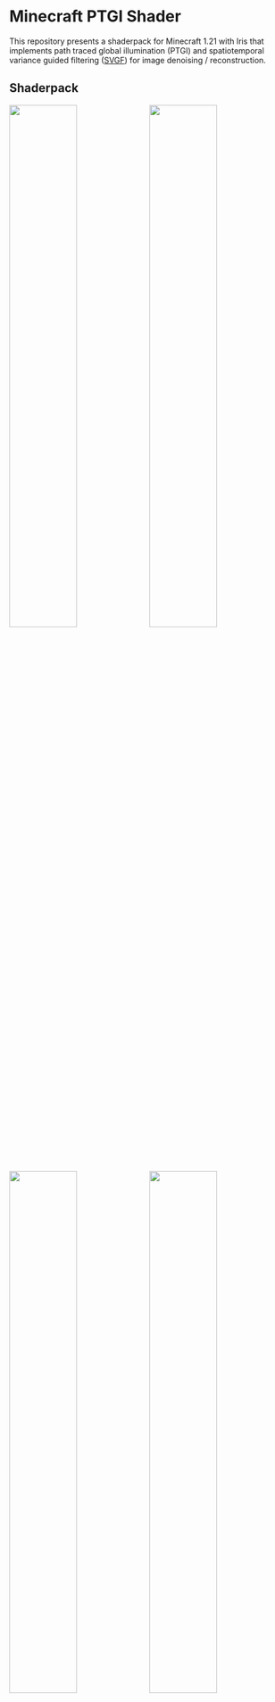 # Minecraft PTGI Shader

This repository presents a shaderpack for Minecraft 1.21 with Iris that implements path traced global illumination (PTGI) and spatiotemporal variance guided filtering ([SVGF](https://research.nvidia.com/publication/2017-07_spatiotemporal-variance-guided-filtering-real-time-reconstruction-path-traced)) for image denoising / reconstruction.

## Shaderpack
<p float="left">
  <img src="res/showoff/1.png" width="49%"/>
  <img src="res/showoff/2.png" width="49%"/>
  <img src="res/showoff/3.png" width="49%"/>
  <img src="res/showoff/4.png" width="49%"/>
  <img src="res/showoff/5.png" width="49%"/>
  <img src="res/showoff/6.png" width="49%"/>
  <img src="res/showoff/7.png" width="49%"/>
  <img src="res/showoff/8.png" width="49%"/>
  <img src="res/showoff/9.png" width="49%"/>
  <img src="res/showoff/10.png" width="49%"/>
  <img src="res/showoff/11.png" width="49%"/>
  <img src="res/showoff/12.png" width="49%"/>
</p>

## Before/After
<p float="left">
  <img src="res/compare/1.png" width="49%"/>
  <img src="res/compare/2.png" width="49%"/>
  <img src="res/compare/3.png" width="49%"/>
  <img src="res/compare/4.png" width="49%"/>
  <img src="res/compare/5.png" width="49%"/>
  <img src="res/compare/6.png" width="49%"/>
  <img src="res/compare/7.png" width="49%"/>
  <img src="res/compare/8.png" width="49%"/>
  <img src="res/compare/9.png" width="49%"/>
  <img src="res/compare/10.png" width="49%"/>
  <img src="res/compare/11.png" width="49%"/>
  <img src="res/compare/12.png" width="49%"/>
  <img src="res/compare/13.png" width="49%"/>
  <img src="res/compare/14.png" width="49%"/>
  <img src="res/compare/15.png" width="49%"/>
  <img src="res/compare/16.png" width="49%"/>
</p>

## Features
- Path traced global illumination (PTGI)
- Spatiotemporal variance guided filtering (SVGF)
- Temporal Anti-Aliasing (TAA)
- Temporal reprojection & motion buffers
- Upscaling
- Motion blur
- Sky
- Volumetric clouds
- Day/night cycle
- Bloom
- Weather and raining
- Animated vegetation
- Color grading
- Tonemapping
- Gamma correction

## TODO
This shader is not finished but may be of use to anyone who wants to grab parts of the pipeline for their own project or enhance the visuals of this shader.

- Better TAA with motion buffers
- Increase ray tracer performance / efficiency (e.g. MIS)

The shader contains multiple bugs and exhibits weird behavior sometimes especially when there is little light which makes the denoiser go crazy and flicker the pixels. Level of details could improve issues when you look far away and the blocks flicker because of aliasing in the ray buffer. The brute force way to solve this issue is increasing the number of rays. Another weird bug happens when travelling far away from the spawn (0, 0, 0), the blocks become dark, I have no idea why, but it comes from the path tracer, very likely the position buffer. You can run the shader with 1 sample per pixel (1 SPP) and 2 bouces for the cost of flickering at grazing angles and on farway blocks. 6 SPP and 4 bounces create a very clean result with almost no noise visible.

## How it works
The main feature of this shaderpack is path tracing global illumination which computes lighting in a realistic way by tracing rays through the scene and bouncing them until they hit a light source. This shader shows a hybrid renderer based on OpenGL. In order to keep world data around for path tracing I use voxelization by hijacking the shadow pass to compute a voxel map that stores the 3D world blocks into a 2D texture using uniform grids. We can ray trace this texture later in the pipeline at shading time in fullscreen passes. In order to smooth path tracing results, SVGF helps reduce noise by filtering across space and time the global illumination buffer (ray traced results without albedo / textures) to output a smooth image. TAA is used at the end of the pipeline to remove unwanted aliasing artifacts near the edges.

## Installation
- Install [Iris here](https://www.irisshaders.dev/)
- Go to ```.minecraft``` folder
- Place the shaderpack inside the folder ```shaderpacks```

## Requirements
- Iris
- Minecraft 1.21
- NVIDIA GPU

You do not need a RTX graphics card to run this shader. Feel free to take this shader or part of it for use in your projects. This shaderpack does not work on Apple Silicon MacBooks because geometry shaders are not supported.

## Credits
This shader has been heavily inspired by Sonic Ether's video on path traced global illumination for SEUS in Minecraft. However, this shaderpack does not borrow any code line from the SEUS shader.

[![SEUS PTGI](https://img.youtube.com/vi/7MV26bOSAyk/0.jpg)](https://www.youtube.com/watch?v=7MV26bOSAyk "SEUS PTGI in Minecraft")

I would also like to thank [coolq1000](https://github.com/coolq1000) without whom this shader would have never existed.

### Code
- [Clouds](https://www.shadertoy.com/view/MdGfzh)
- [SVGF](https://research.nvidia.com/publication/2017-07_spatiotemporal-variance-guided-filtering-real-time-reconstruction-path-traced) 
- [Voxelization](https://github.com/coolq1000/vx-simple) 
- [Bloom](https://www.shadertoy.com/view/lsBfRc)

### Maps
- [Epic Medieval Town](https://www.9minecraft.net/epic-medieval-town-map/#Epic_Medieval_Town_Map_1214_1201_Download_Links)
- [Epic Moutain Village](https://www.9minecraft.net/epic-mountain-village-map/#Epic_Mountain_Village_Map_1214_1201_Download_Links)
- [The Merchant Pass](https://www.9minecraft.net/the-merchants-pass-map/#The_Merchants_Pass_Map_1214_1201_Download_Links)
- [Survival Island](https://www.9minecraft.net/survival-island-map-2/#Survival_Island_Map_1214_1201_Download_Links)
- [Jungle Village](https://www.9minecraft.net/custom-jungle-village-map/#Custom_Jungle_Village_Map_1211_1201_Download_Links)
- [Tiny Palm Island](https://www.9minecraft.net/tiny-palm-island-map/#Tiny_Palm_Island_Map_1214_1201_Download_Links)

### Packs
- [Cotterie Craft](https://www.9minecraft.net/coterie-craft-resource-pack/)